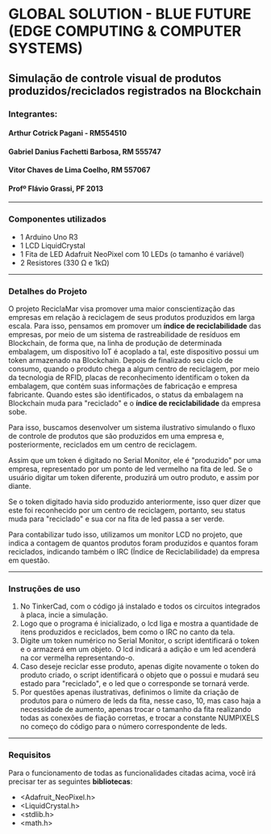 # GLOBAL SOLUTION - BLUE FUTURE (EDGE COMPUTING & COMPUTER SYSTEMS)
## Simulação de controle visual de produtos produzidos/reciclados registrados na Blockchain

### Integrantes:
#### Arthur Cotrick Pagani - RM554510
#### Gabriel Danius Fachetti Barbosa, RM 555747
#### Vitor Chaves de Lima Coelho, RM 557067
#### Profº Flávio Grassi, PF 2013

***

### Componentes utilizados

* 1 Arduino Uno R3
* 1 LCD LiquidCrystal
* 1 Fita de LED Adafruit NeoPixel com 10 LEDs (o tamanho é variável)
* 2 Resistores (330 Ω e 1kΩ)

***

### Detalhes do Projeto

O projeto ReciclaMar visa promover uma maior conscientização das empresas em relação à reciclagem
de seus produtos produzidos em larga escala. Para isso, pensamos em promover um **índice de reciclabilidade**
das empresas, por meio de um sistema de rastreabilidade de resíduos em Blockchain, de forma que, na linha 
de produção de determinada embalagem, um dispositivo IoT é acoplado a tal, este dispositivo possui um token 
armazenado na Blockchain. Depois de finalizado seu ciclo de consumo, quando o produto chega a algum centro 
de reciclagem, por meio da tecnologia de RFID, placas de reconhecimento identificam o token da embalagem, 
que contém suas informações de fabricação e empresa fabricante. Quando estes são identificados, o status 
da embalagem na Blockchain muda para "reciclado" e o **índice de reciclabilidade** da empresa sobe.

Para isso, buscamos desenvolver um sistema ilustrativo simulando o fluxo de controle de
produtos que são produzidos em uma empresa e, posteriormente, reciclados em um centro de
reciclagem.

Assim que um token é digitado no Serial Monitor, ele é "produzido" por uma empresa, representado por um ponto de 
led vermelho na fita de led. Se o usuário digitar um token diferente, produzirá um outro produto, e assim por diante. 

Se o token digitado havia sido produzido anteriormente, isso quer dizer que este foi reconhecido por um centro de reciclagem, 
portanto, seu status muda para "reciclado" e sua cor na fita de led passa a ser verde.

Para contabilizar tudo isso, utilizamos um monitor LCD no projeto, que indica a contagem de quantos produtos foram
produzidos e quantos foram reciclados, indicando também o IRC (Índice de Reciclabilidade) da empresa em questão.

***

### Instruções de uso

1. No TinkerCad, com o código já instalado e todos os circuitos integrados à placa, incie a simulação.
2. Logo que o programa é inicializado, o lcd liga e mostra a quantidade de itens produzidos e reciclados, bem como
o IRC no canto da tela.
3. Digite um token numérico no Serial Monitor, o script identificará o token e o armazerá em um objeto. O lcd indicará
a adição e um led acenderá na cor vermelha representando-o.
4. Caso deseje reciclar esse produto, apenas digite novamente o token do produto criado, o script identificará o objeto que
o possui e mudará seu estado para "reciclado", e o led que o corresponde se tornará verde.
5. Por questões apenas ilustrativas, definimos o limite da criação de produtos para o número de leds da fita, nesse caso, 10,
mas caso haja a necessidade de aumento, apenas trocar o tamanho da fita realizando todas as conexões de fiação corretas, e trocar
a constante NUMPIXELS no começo do código para o número correspondente de leds.

***

### Requisitos
Para o funcionamento de todas as funcionalidades citadas acima, você irá precisar ter as seguintes **bibliotecas**:
* <Adafruit_NeoPixel.h>
* <LiquidCrystal.h>
* <stdlib.h>
* <math.h>
